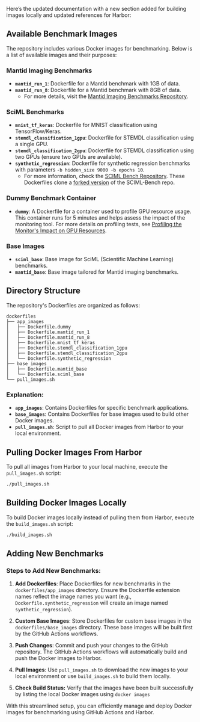 Here’s the updated documentation with a new section added for building images locally and updated references for Harbor:

## Available Benchmark Images

The repository includes various Docker images for benchmarking. Below is a list of available images and their purposes:

### Mantid Imaging Benchmarks
- **`mantid_run_1`**: Dockerfile for a Mantid benchmark with 1GB of data.
- **`mantid_run_8`**: Dockerfile for a Mantid benchmark with 8GB of data.
  - For more details, visit the [Mantid Imaging Benchmarks Repository](https://github.com/samtygier-stfc/mantid_imaging_cloud_bench).

### SciML Benchmarks
- **`mnist_tf_keras`**: Dockerfile for MNIST classification using TensorFlow/Keras.
- **`stemdl_classification_1gpu`**: Dockerfile for STEMDL classification using a single GPU.
- **`stemdl_classification_2gpu`**: Dockerfile for STEMDL classification using two GPUs (ensure two GPUs are available).
- **`synthetic_regression`**: Dockerfile for synthetic regression benchmarks with parameters `-b hidden_size 9000 -b epochs 10`.
  - For more information, check the [SCIML Bench Repository](https://github.com/stfc-sciml/sciml-bench). These Dockerfiles clone a [forked version](https://github.com/bryceshirley/sciml-bench) of the SCIML-Bench repo.

### Dummy Benchmark Container
- **`dummy`**: A Dockerfile for a container used to profile GPU resource usage. This container runs for 5 minutes and helps assess the impact of the monitoring tool. For more details on profiling tests, see [Profiling the Monitor's Impact on GPU Resources](considerations_on_accuracy.md#profiling-the-monitors-impact-on-gpu-resources).

### Base Images
- **`sciml_base`**: Base image for SciML (Scientific Machine Learning) benchmarks.
- **`mantid_base`**: Base image tailored for Mantid imaging benchmarks.

## Directory Structure

The repository's Dockerfiles are organized as follows:

```
dockerfiles
├── app_images
│   ├── Dockerfile.dummy
│   ├── Dockerfile.mantid_run_1
│   ├── Dockerfile.mantid_run_8
│   ├── Dockerfile.mnist_tf_keras
│   ├── Dockerfile.stemdl_classification_1gpu
│   ├── Dockerfile.stemdl_classification_2gpu
│   └── Dockerfile.synthetic_regression
├── base_images
│   ├── Dockerfile.mantid_base
│   └── Dockerfile.sciml_base
└── pull_images.sh
```

### Explanation:
- **`app_images`**: Contains Dockerfiles for specific benchmark applications.
- **`base_images`**: Contains Dockerfiles for base images used to build other Docker images.
- **`pull_images.sh`**: Script to pull all Docker images from Harbor to your local environment.

## Pulling Docker Images From Harbor

To pull all images from Harbor to your local machine, execute the `pull_images.sh` script:

```sh
./pull_images.sh
```

## Building Docker Images Locally

To build Docker images locally instead of pulling them from Harbor, execute the `build_images.sh` script: 

   ```sh
   ./build_images.sh
   ```


## Adding New Benchmarks

### Steps to Add New Benchmarks:
1. **Add Dockerfiles**: Place Dockerfiles for new benchmarks in the `dockerfiles/app_images` directory. Ensure the Dockerfile extension names reflect the image names you want (e.g., `Dockerfile.synthetic_regression` will create an image named `synthetic_regression`).

2. **Custom Base Images**: Store Dockerfiles for custom base images in the `dockerfiles/base_images` directory. These base images will be built first by the GitHub Actions workflows.

3. **Push Changes**: Commit and push your changes to the GitHub repository. The GitHub Actions workflows will automatically build and push the Docker images to Harbor.

4. **Pull Images**: Use `pull_images.sh` to download the new images to your local environment or use `build_images.sh` to build them locally.

5. **Check Build Status:** Verify that the images have been built successfully by listing the local Docker images using `docker images`

With this streamlined setup, you can efficiently manage and deploy Docker images for benchmarking using GitHub Actions and Harbor.

